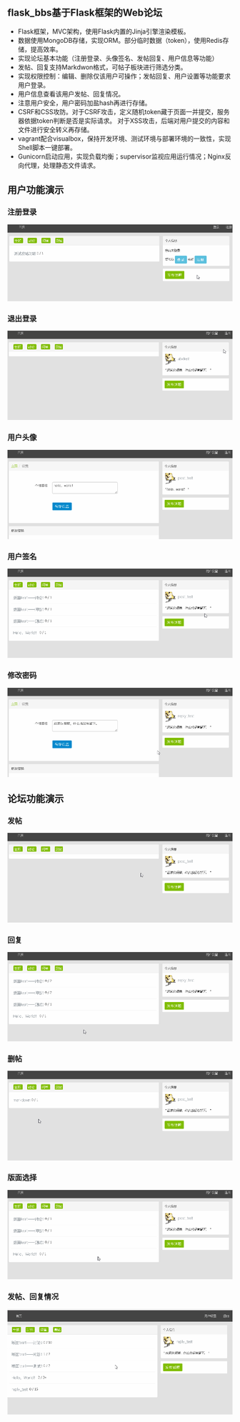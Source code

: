 
## flask_bbs基于Flask框架的Web论坛
* Flask框架，MVC架构，使用Flask内置的Jinja引擎渲染模板。
* 数据使用MongoDB存储，实现ORM。部分临时数据（token），使用Redis存储，提高效率。
* 实现论坛基本功能（注册登录、头像签名、发帖回复、用户信息等功能）
* 发帖、回复支持Markdwon格式，可帖子板块进行筛选分类。
* 实现权限控制：编辑、删除仅该用户可操作；发帖回复、用户设置等功能要求用户登录。
* 用户信息查看该用户发帖、回复情况。
* 注意用户安全，用户密码加盐hash再进行存储。
* CSRF和CSS攻防。对于CSRF攻击，定义随机token藏于页面一并提交，服务器依据token判断是否是实际请求。
对于XSS攻击，后端对用户提交的内容和文件进行安全转义再存储。
* vagrant配合visualbox，保持开发环境、测试环境与部署环境的一致性，实现Shell脚本一键部署。
* Gunicorn启动应用，实现负载均衡；supervisor监视应用运行情况；Nginx反向代理，处理静态文件请求。


## 用户功能演示

### 注册登录

![image](https://github.com/1azyday/flask_bbs/blob/master/README/user/%E7%99%BB%E5%BD%95%E6%B3%A8%E5%86%8C.gif)

### 退出登录

![image](https://github.com/1azyday/flask_bbs/blob/master/README/user/%E9%80%80%E5%87%BA.gif)

### 用户头像

![image](https://github.com/1azyday/flask_bbs/blob/master/README/user/%E5%A4%B4%E5%83%8F.gif)

### 用户签名

![image](https://github.com/1azyday/flask_bbs/blob/master/README/user/%E7%AD%BE%E5%90%8D.gif)

### 修改密码

![image](https://github.com/1azyday/flask_bbs/blob/master/README/user/%E4%BF%AE%E6%94%B9%E5%AF%86%E7%A0%81.gif)

## 论坛功能演示

### 发帖

![image](https://github.com/1azyday/flask_bbs/blob/master/README/topic/%E5%8F%91%E8%B4%B4.gif)

### 回复

![image](https://github.com/1azyday/flask_bbs/blob/master/README/topic/%E5%9B%9E%E5%A4%8D.gif)

### 删帖

![image](https://github.com/1azyday/flask_bbs/blob/master/README/topic/%E5%88%A0%E5%B8%96.gif)

### 版面选择

![image](https://github.com/1azyday/flask_bbs/blob/master/README/topic/%E7%89%88%E9%9D%A2.gif)

### 发帖、回复情况

![image](https://github.com/1azyday/flask_bbs/blob/master/README/topic/%E7%94%A8%E6%88%B7%E5%8F%91%E8%B4%B4.gif)
